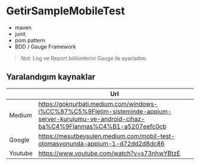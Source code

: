 # GetirSampleMobileTest

- maven
- junit
- pom pattern
- BDD / Gauge Framework

>Not: Log ve Report bölümlerini Gauge ile ayarladım.



## Yaralandıgım kaynaklar

|      | Url |
| ------ | ------ |
| Medium | https://goknurbati.medium.com/windows-i%CC%87%C5%9Fletim-sisteminde-appium-server-kurulumu-ve-android-cihaz-ba%C4%9Flanmas%C4%B1-a5207eefc0cb |
| Google | https://mesutbeysulen.medium.com/mobil-test-otomasyonunda-appium-1-d72dd2d8dc86 |
| Youtube | https://www.youtube.com/watch?v=s73nhwYBtzE |

